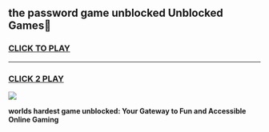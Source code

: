 
## the password game unblocked Unblocked Games👋
<h3>
<a href="https://premium.freeplayer.one?title=the_password_game_unblocked&ref=16F">CLICK TO PLAY</a></h3>
<hr>

<h3>
<a href="https://premium.freeplayer.one?title=the_password_game_unblocked&ref=16F">CLICK 2 PLAY</a>
  
</h3>

<a href="https://premium.freeplayer.one?title=the_password_game_unblocked&ref=16F/"><img src="https://clearcache.store/games.png"></a>


**worlds hardest game unblocked: Your Gateway to Fun and Accessible Online Gaming**
